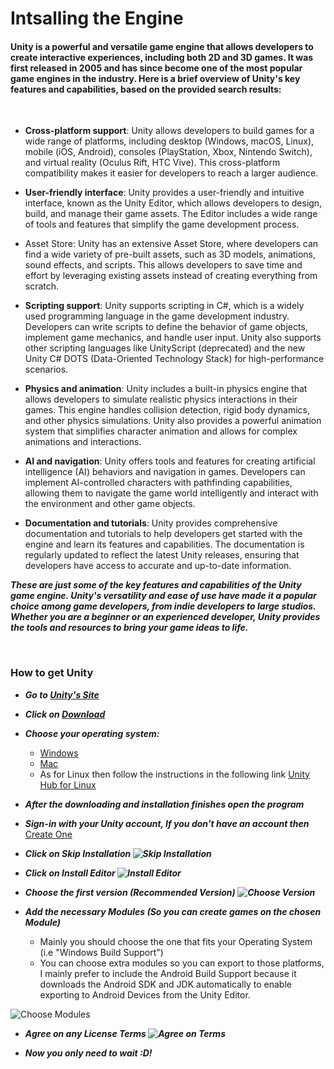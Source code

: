 # Intsalling the Engine


#### Unity is a powerful and versatile game engine that allows developers to create interactive experiences, including both 2D and 3D games. It was first released in 2005 and has since become one of the most popular game engines in the industry. Here is a brief overview of Unity's key features and capabilities, based on the provided search results:

<br>

- **Cross-platform support**: Unity allows developers to build games for a wide range of platforms, including desktop (Windows, macOS, Linux), mobile (iOS, Android), consoles (PlayStation, Xbox, Nintendo Switch), and virtual reality (Oculus Rift, HTC Vive). This cross-platform compatibility makes it easier for developers to reach a larger audience.

- **User-friendly interface**: Unity provides a user-friendly and intuitive interface, known as the Unity Editor, which allows developers to design, build, and manage their game assets. The Editor includes a wide range of tools and features that simplify the game development process.

- Asset Store: Unity has an extensive Asset Store, where developers can find a wide variety of pre-built assets, such as 3D models, animations, sound effects, and scripts. This allows developers to save time and effort by leveraging existing assets instead of creating everything from scratch.

- **Scripting support**: Unity supports scripting in C#, which is a widely used programming language in the game development industry. Developers can write scripts to define the behavior of game objects, implement game mechanics, and handle user input. Unity also supports other scripting languages like UnityScript (deprecated) and the new Unity C# DOTS (Data-Oriented Technology Stack) for high-performance scenarios.

- **Physics and animation**: Unity includes a built-in physics engine that allows developers to simulate realistic physics interactions in their games. This engine handles collision detection, rigid body dynamics, and other physics simulations. Unity also provides a powerful animation system that simplifies character animation and allows for complex animations and interactions.

- **AI and navigation**: Unity offers tools and features for creating artificial intelligence (AI) behaviors and navigation in games. Developers can implement AI-controlled characters with pathfinding capabilities, allowing them to navigate the game world intelligently and interact with the environment and other game objects.

- **Documentation and tutorials**: Unity provides comprehensive documentation and tutorials to help developers get started with the engine and learn its features and capabilities. The documentation is regularly updated to reflect the latest Unity releases, ensuring that developers have access to accurate and up-to-date information.

***These are just some of the key features and capabilities of the Unity game engine. Unity's versatility and ease of use have made it a popular choice among game developers, from indie developers to large studios. Whether you are a beginner or an experienced developer, Unity provides the tools and resources to bring your game ideas to life.***

<br>

### How to get Unity

- ***Go to [Unity's Site](https://unity.com)***

- ***Click on [Download](https://unity.com/download)***

- ***Choose your operating system:***
    - [Windows](https://public-cdn.cloud.unity3d.com/hub/prod/UnityHubSetup.exe)
    - [Mac](https://public-cdn.cloud.unity3d.com/hub/prod/UnityHubSetup.dmg)
    - As for Linux then follow the instructions in the following link [Unity Hub for Linux](https://docs.unity3d.com/hub/manual/InstallHub.html#install-hub-linux)

- ***After the downloading and installation finishes open the program***

- ***Sign-in with your Unity account, If you don't have an account then*** [Create One](https://www.google.com/url?sa=t&rct=j&q=&esrc=s&source=web&cd=&cad=rja&uact=8&***ved=2ahUKEwjz-prMtuSAAxUlTaQEHV5eAcMQFnoECA0QAQ&url=https%3A%2F%2Fid.unity.com%2Faccount%2Fnew&usg=AOvVaw0n64SxuFeuNAy4_Jw0ULUu&opi=89978449)

- ***Click on Skip Installation ![Skip Installation](../res/BGL-Course-Engine-01.png)***

- ***Click on Install Editor ![Install Editor](../res/BGL-Course-Engine-02.png)***

- ***Choose the first version (Recommended Version) ![Choose Version](../res/BGL-Course-Engine-03.png)***

- ***Add the necessary Modules (So you can create games on the chosen Module)***
    - Mainly you should choose the one that fits your Operating System (i.e "Windows Build Support")
    - You can choose extra modules so you can export to those platforms, I mainly prefer to include the Android Build Support because it downloads the Android SDK and JDK automatically to enable exporting to Android Devices from the Unity Editor.

![Choose Modules](../res/BGL-Course-Engine-04.png)

- ***Agree on any License Terms ![Agree on Terms](../res/BGL-Course-Engine-05.png)***

- ***Now you only need to wait :D!***


<br><br>
<br><br>

